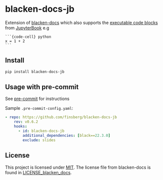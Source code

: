 # blacken-docs-jb

Extension of [blacken-docs](https://github.com/asottile/blacken-docs) which also supports the [executable code blocks](https://jupyterbook.org/en/stable/reference/cheatsheet.html#executable-code) from [JupyterBook](https://jupyterbook.org) e.g

````
```{code-cell} python
x = 1 + 2
```
````

## Install

```bash
pip install blacken-docs-jb
```

## Usage with pre-commit

See [pre-commit](https://pre-commit.com) for instructions

Sample `.pre-commit-config.yaml`:

```yaml
- repo: https://github.com/finsberg/blacken-docs-jb
    rev: v0.6.2
    hooks:
      - id: blacken-docs-jb
        additional_dependencies: [black==22.3.0]
        exclude: slides
```

## License
This project is licensed under [MIT](LICENSE). The license file from blacken-docs is found in [LICENSE_blacken_docs](LICENSE_blacken_docs).
